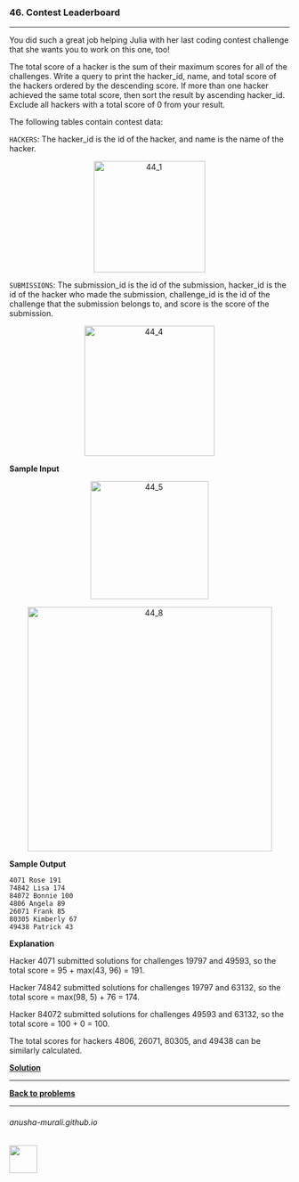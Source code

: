 ### 46. Contest Leaderboard

---
 You did such a great job helping Julia with her last coding contest challenge that she wants you to work on this one, 
 too!

The total score of a hacker is the sum of their maximum scores for all of the challenges. 
Write a query to print the hacker_id, name, and total score of the hackers ordered by the descending score. 
If more than one hacker achieved the same total score, 
then sort the result by ascending hacker_id. Exclude all hackers with a total score of 0 from your result.
 
The following tables contain contest data:
 
`HACKERS`: The hacker_id is the id of the hacker, and name is the name of the hacker.

<p align="center"> 
<img width="200" alt="44_1" src="https://github.com/user-attachments/assets/c6ffc1de-d6a1-459f-a415-6f4cbebab96e" />
</p>


`SUBMISSIONS`: The submission_id is the id of the submission, hacker_id is the id of the hacker who made the submission, 
challenge_id is the id of the challenge that the submission belongs to, and score is the score of the submission.

<p align="center">
<img width="234" alt="44_4" src="https://github.com/user-attachments/assets/07fd9c9e-2fc2-44bc-97a7-4f8b56d96ffb" />
</p>


**Sample Input**

<p align="center">
<img width="212" alt="44_5" src="https://github.com/user-attachments/assets/a8debb4e-ec45-4096-b3f1-bf10354181ad" />
</p>



<p align="center">
<img width="439" alt="44_8" src="https://github.com/user-attachments/assets/f9d5b50f-73de-4746-aece-06973b86727a" />
</p>



**Sample Output**

```
4071 Rose 191
74842 Lisa 174
84072 Bonnie 100
4806 Angela 89
26071 Frank 85
80305 Kimberly 67
49438 Patrick 43
```

**Explanation**

Hacker 4071 submitted solutions for challenges 19797 and 49593, so the total score = 95 + max(43, 96) = 191.

Hacker 74842 submitted solutions for challenges 19797 and 63132, so the total score = max(98, 5) + 76 = 174.

Hacker 84072 submitted solutions for challenges 49593 and 63132, so the total score = 100 + 0 = 100.

The total scores for hackers 4806, 26071, 80305, and 49438 can be similarly calculated.

**[Solution](./s46.md)**

---

**[Back to problems](./problems.md)**

* * *
###### anusha-murali.github.io

<img src="https://github.com/anusha-murali/anusha-murali.github.io/assets/111596338/639243aa-2857-4595-a65a-7852762bb002" width="50" height="50"/>
